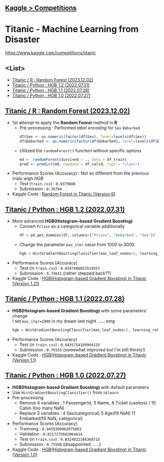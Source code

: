 ## [Kaggle > Competitions](/README.md#competitions)


# Titanic - Machine Learning from Disaster

https://www.kaggle.com/competitions/titanic


## \<List>

- [Titanic / R : Random Forest (2023.12.02)](#titanic--r--random-forest-20231202)
- [Titanic / Python : HGB 1.2 (2022.07.31)](#titanic--python--hgb-12-20220731)
- [Titanic / Python : HGB 1.1 (2022.07.28)](#titanic--python--hgb-11-20220728)
- [Titanic / Python : HGB 1.0 (2022.07.27)](#titanic--python--hgb-10-20220727)


## [Titanic / R : Random Forest (2023.12.02)](#list)

- 1st attempt to apply the **Random Forest** method in **R**
  - Pre-processing : Performed *label encoding* for `Sex` `Embarked`
    ```r
    df$Sex <- as.numeric(factor(df$Sex), level=levels(df$Sex))
    df$Embarked <- as.numeric(factor(df$Embarked), level=levels(df$Embarked))
    ```
  - Utilized the `randomForest()` function without specific options
    ```r
    md <- randomForest(Survived ~ ., data = df_train)
    pred <- predict(md, newdata = df_valid, type = "class")
    ```
- Performance Scores (Accuracy) : Not so different from the previous trials wigh *HGB*
  - Test (`train.csv`) : `0.8379888`
  - Submission : `0.76794`
- Kaggle Code : [Random Forest in Titanic (Version 6)](https://www.kaggle.com/code/kangrokkim/random-forest-in-titanic?scriptVersionId=153351599)


## [Titanic / Python : HGB 1.2 (2022.07.31)](#list)

- More advanced **HGB(Histogram-based Gradient Boosting)**
  - Convert `Pclass` as a categorical variable additionally
    ```python
    df = pd.get_dummies(df, columns=["Pclass", "Embarked", "Sex"])
    ```
  - Change the parameter `max_iter` value from 1000 to 3000
    ```python
    hgb = HistGradientBoostingClassifier(max_leaf_nodes=5, learning_rate=0.01, max_iter=3000, random_state=604)
    ```
- Performance Scores (Accuracy)
  - Test (in `train.csv`) : `0.8547486033519553`
  - Submission : `0.74641` (rather stepped back??)
- Kaggle Code : [HGB(Histogram-based Gradient Boosting) in Titanic (Version 1.21)](https://www.kaggle.com/code/kangrokkim/hgb-histogram-based-gradient-boosting-in-titanic?scriptVersionId=102157325)


## [Titanic / Python : HGB 1.1 (2022.07.28)](#list)

- **HGB(Histogram-based Gradient Boosting)** with some parameters' change  
  I set `max_iter=1000` in my dream last night …… omg
    ```python
    hgb = HistGradientBoostingClassifier(max_leaf_nodes=5, learning_rate=0.01, max_iter=1000, random_state=604)
    ```
- Performance Scores (Accuracy)
  - Test (in `train.csv`) : `0.8435754189944135`
  - Submission : `0.76555` (somewhat improved but I'm still thirsty!)
- Kaggle Code : [HGB(Histogram-based Gradient Boosting) in Titanic (Version 1.1)](https://www.kaggle.com/code/kangrokkim/hgb-histogram-based-gradient-boosting-in-titanic?scriptVersionId=101936628)


## [Titanic / Python : HGB 1.0 (2022.07.27)](#list)

- **HGB(Histogram-based Gradient Boosting)** with default parameters
- Use `HistGradientBoostingClassifier()` from `sklearn`
- Pre-processing
  - Remove 4 variables  : 1 PassengerId, 3 Name, 8 Ticket (useless) / 10 Cabin (too many NaN)
  - Replace 3 variables : 4 Sex(categorical) 5 Age(fill NaN) 11 Embarked(fill NaN, categorical)
- Performance Scores (Accuracy)
  - Trainning : `0.9459309962075663`
  - Validation : `0.8217275682064414`
  - Test (in `train.csv`) : `0.8324022346368715`
  - Submission : `0.75598` (disappointed ……)
- Kaggle Code : [HGB(Histogram-based Gradient Boosting) in Titanic (Version 1.0)](https://www.kaggle.com/code/kangrokkim/hgb-histogram-based-gradient-boosting-in-titanic?scriptVersionId=101897526)
